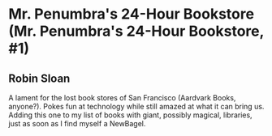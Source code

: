 # Mr. Penumbra's 24-Hour Bookstore (Mr. Penumbra's 24-Hour Bookstore, #1)
## Robin Sloan
A lament for the lost book stores of San Francisco (Aardvark Books, anyone?). Pokes fun at technology while still amazed at what it can bring us. Adding this one to my list of books with giant, possibly magical, libraries, just as soon as I find myself a NewBagel.
